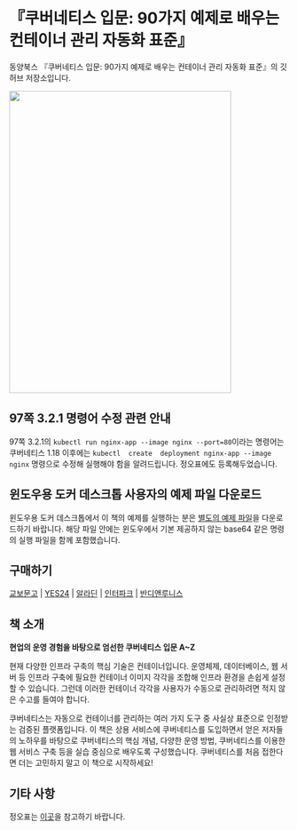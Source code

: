 # 『쿠버네티스 입문: 90가지 예제로 배우는 컨테이너 관리 자동화 표준』

동양북스 『쿠버네티스 입문: 90가지 예제로 배우는 컨테이너 관리 자동화 표준』의 깃허브 저장소입니다.

<img src="./readme/cover.jpg" width="400" height="544">

## 97쪽 3.2.1 명령어 수정 관련 안내
97쪽 3.2.1의 `kubectl run nginx-app --image nginx --port=80`이라는 명령어는 쿠버네티스 1.18 이후에는 `kubectl  create  deployment nginx-app --image nginx` 명령으로 수정해 실행해야 함을 알려드립니다. 정오표에도 등록해두었습니다.

## 윈도우용 도커 데스크톱 사용자의 예제 파일 다운로드
윈도우용 도커 데스크톱에서 이 책의 예제를 실행하는 분은 [별도의 예제 파일](https://bit.ly/2QAfhJA)을 다운로드하기 바랍니다. 해당 파일 안에는 윈도우에서 기본 제공하지 않는 base64 같은 명령의 실행 파일을 함께 포함했습니다.

## 구매하기
[교보문고](http://bit.ly/2tBz6qz) | [YES24](http://bit.ly/2svX5Yc) | [알라딘](http://bit.ly/37F7z6z) | [인터파크](http://bit.ly/2QT2bpB) | [반디앤루니스](http://bit.ly/37AFHR0)

## 책 소개
**현업의 운영 경험을 바탕으로 엄선한 쿠버네티스 입문 A~Z**

현재 다양한 인프라 구축의 핵심 기술은 컨테이너입니다. 운영체제, 데이터베이스, 웹 서버 등 인프라 구축에 필요한 컨테이너 이미지 각각을 조합해 인프라 환경을 손쉽게 설정할 수 있습니다. 그런데 이러한 컨테이너 각각을 사용자가 수동으로 관리하려면 적지 않은 수고를 들여야 합니다.

쿠버네티스는 자동으로 컨테이너를 관리하는 여러 가지 도구 중 사실상 표준으로 인정받는 검증된 플랫폼입니다. 이 책은 상용 서비스에 쿠버네티스를 도입하면서 얻은 저자들의 노하우를 바탕으로 쿠버네티스의 핵심 개념, 다양한 운영 방법, 쿠버네티스를 이용한 웹 서비스 구축 등을 실습 중심으로 배우도록 구성했습니다. 쿠버네티스를 처음 접한다면 더는 고민하지 말고 이 책으로 시작하세요!

## 기타 사항
정오표는 [이곳](./readme/errata/errata.md)을 참고하기 바랍니다.

